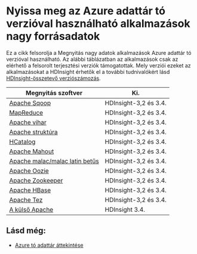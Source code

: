 <properties
   pageTitle="Nagy adatok alkalmazások kompatibilis tó áruházzal |} Azure"
   description="Azure tó adattár használata Megnyitás-alkalmazások listájából"
   services="data-lake-store"
   documentationCenter=""
   authors="nitinme"
   manager="jhubbard"
   editor="cgronlun"/>

<tags
   ms.service="data-lake-store"
   ms.devlang="na"
   ms.topic="article"
   ms.tgt_pltfrm="na"
   ms.workload="big-data"
   ms.date="08/25/2016"
   ms.author="nitinme"/>

# <a name="open-source-big-data-applications-that-work-with-azure-data-lake-store"></a>Nyissa meg az Azure adattár tó verzióval használható alkalmazások nagy forrásadatok

Ez a cikk felsorolja a Megnyitás nagy adatok alkalmazások Azure adattár tó verzióval használható. Az alábbi táblázatban az alkalmazások csak az elérhető a felsorolt terjesztési verziók támogatottak. Mely verziói ezeket az alkalmazásokat a HDInsight érhetők el a további tudnivalókért lásd [HDInsight-összetevő verziószámozás](../hdinsight/hdinsight-component-versioning.md).


| Megnyitás szoftver | Ki.                      |
|----------------------|---------------------------------|
| [Apache Sqoop](http://sqoop.apache.org/)               | HDInsight-3,2 és 3.4.                   |
| [MapReduce](http://hadoop.apache.org/docs/r1.0.4/mapred_tutorial.html)| HDInsight-3,2 és 3.4.                   |
| [Apache vihar](https://storm.apache.org/)                | HDInsight-3,2 és 3.4.                 |
| [Apache struktúra](http://hive.apache.org/)                  | HDInsight-3,2 és 3.4.                   |
| [HCatalog](https://cwiki.apache.org/confluence/display/Hive/HCatalog)            | HDInsight-3,2 és 3.4.  |
| [Apache Mahout](http://mahout.apache.org/)               | HDInsight-3,2 és 3.4.                   |
| [Apache malac/malac latin betűs](http://pig.apache.org/)       | HDInsight-3,2 és 3.4.                   |
| [Apache Oozie](http://oozie.apache.org/)               | HDInsight-3,2 és 3.4.                   |
| [Apache Zookeeper](http://zookeeper.apache.org/)           | HDInsight-3,2 és 3.4.                   |
| [Apache HBase](http://hbase.apache.org/)                | HDInsight-3,2 és 3.4.                   |
| [Apache Tez](http://tez.apache.org/)                 | HDInsight-3,2 és 3.4.                 |
| [A külső Apache](http://spark.apache.org/)                 | HDInsight 3.4.                 |


## <a name="see-also"></a>Lásd még:

- [Azure tó adattár áttekintése](data-lake-store-overview.md)
